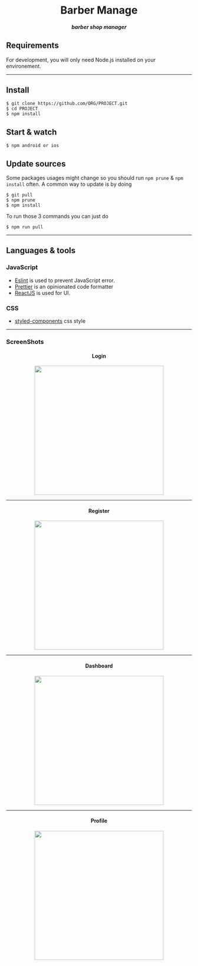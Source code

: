 
<h1 align='center'>Barber Manage</h1>
<h5 align='center'>barber shop manager</h5>

## Requirements

For development, you will only need Node.js installed on your environement.

---

## Install

    $ git clone https://github.com/ORG/PROJECT.git
    $ cd PROJECT
    $ npm install


## Start & watch

    $ npm android or ios


## Update sources

Some packages usages might change so you should run `npm prune` & `npm install` often.
A common way to update is by doing

    $ git pull
    $ npm prune
    $ npm install

To run those 3 commands you can just do

    $ npm run pull
    
---

## Languages & tools


### JavaScript

- [Eslint](https://eslint.org/) is used to prevent JavaScript error.
- [Prettier](https://prettier.io/docs/en/index.html) is an opinionated code formatter 
- [ReactJS](https://github.com/facebook/react) is used for UI.

### CSS

- [styled-components](https://styled-components.com/) css style


 ---
 
 ### ScreenShots

<h4 align='center'>Login</h4>
<p align="center">
<img height='350' src='https://user-images.githubusercontent.com/52014318/74376052-323adf00-4dc0-11ea-915c-6e5feedf7e6f.png' />
</p>
<hr/>
<h4 align='center'>Register</h4>
<p  align="center">
<img height='350' src='https://user-images.githubusercontent.com/52014318/74376363-b9885280-4dc0-11ea-90ea-cc8f0dbd1baa.png' />
</p>
<hr/>
<h4 align='center'>Dashboard</h4>
<p  align="center">
<img height='350' src='https://user-images.githubusercontent.com/52014318/74582880-02e2c880-4fa0-11ea-8a43-b98a9d5edf84.png' />
</p>
<hr/>
<h4 align='center'>Profile</h4>
<p  align="center">
<img height='350' src='https://user-images.githubusercontent.com/52014318/74582526-db89fc80-4f9b-11ea-95d2-a9bb63b5af23.png' />
</p>
